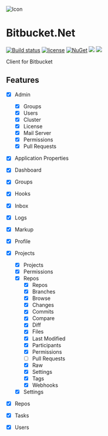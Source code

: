 ![Icon](https://i.imgur.com/OsDAzyV.png)
# Bitbucket.Net 
[![Build status](https://ci.appveyor.com/api/projects/status/hr3rure7ys0upmy7?svg=true)](https://ci.appveyor.com/project/lvermeulen/bitbucket-net)
 [![license](https://img.shields.io/github/license/lvermeulen/Bitbucket.Net.svg?maxAge=2592000)](https://github.com/lvermeulen/Bitbucket.Net/blob/master/LICENSE) [![NuGet](https://img.shields.io/nuget/vpre/Bitbucket.Net.svg?maxAge=2592000)](https://www.nuget.org/packages/Bitbucket.Net/) 
 ![](https://img.shields.io/badge/.net-4.5.2-yellowgreen.svg) ![](https://img.shields.io/badge/netstandard-1.4-yellowgreen.svg)

Client for Bitbucket

## Features
* [X] Admin
	* [X] Groups
	* [X] Users
	* [X] Cluster
	* [X] License
	* [X] Mail Server
	* [X] Permissions
	* [X] Pull Requests
* [X] Application Properties
* [X] Dashboard
* [X] Groups
* [X] Hooks
* [X] Inbox
* [X] Logs
* [X] Markup
* [X] Profile
* [X] Projects
	* [X] Projects
	* [X] Permissions
	* [X] Repos
		* [X] Repos
		* [X] Branches
		* [X] Browse
		* [X] Changes
		* [X] Commits
		* [X] Compare
		* [X] Diff
		* [X] Files
		* [X] Last Modified
		* [X] Participants
		* [X] Permissions
		* [ ] Pull Requests
		* [X] Raw
		* [X] Settings
		* [X] Tags
		* [X] Webhooks
	* [X] Settings
* [X] Repos
* [X] Tasks
* [X] Users



